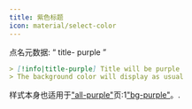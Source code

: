 ```yaml
---
title: 紫色标题
icon: material/select-color
---
```


点名元数据: “ title- purple ”

```md
> [!info|title-purple] Title will be purple
> The background color will display as usual
```

样式本身也适用于["all-purple"](../combined-styling/page-4.md)页:1["bg-purple"](../bg-styling/page-4.md)。.